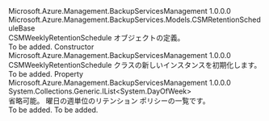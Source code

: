 <Type Name="CSMWeeklyRetentionSchedule" FullName="Microsoft.Azure.Management.BackupServices.Models.CSMWeeklyRetentionSchedule">
  <TypeSignature Language="C#" Value="public class CSMWeeklyRetentionSchedule : Microsoft.Azure.Management.BackupServices.Models.CSMRetentionScheduleBase" />
  <TypeSignature Language="ILAsm" Value=".class public auto ansi beforefieldinit CSMWeeklyRetentionSchedule extends Microsoft.Azure.Management.BackupServices.Models.CSMRetentionScheduleBase" />
  <TypeSignature Language="DocId" Value="T:Microsoft.Azure.Management.BackupServices.Models.CSMWeeklyRetentionSchedule" />
  <TypeSignature Language="VB.NET" Value="Public Class CSMWeeklyRetentionSchedule&#xA;Inherits CSMRetentionScheduleBase" />
  <TypeSignature Language="F#" Value="type CSMWeeklyRetentionSchedule = class&#xA;    inherit CSMRetentionScheduleBase" />
  <AssemblyInfo>
    <AssemblyName>Microsoft.Azure.Management.BackupServicesManagement</AssemblyName>
    <AssemblyVersion>1.0.0.0</AssemblyVersion>
  </AssemblyInfo>
  <Base>
    <BaseTypeName>Microsoft.Azure.Management.BackupServices.Models.CSMRetentionScheduleBase</BaseTypeName>
  </Base>
  <Interfaces />
  <Docs>
    <summary>
            CSMWeeklyRetentionSchedule オブジェクトの定義。
            </summary>
    <remarks>To be added.</remarks>
  </Docs>
  <Members>
    <Member MemberName=".ctor">
      <MemberSignature Language="C#" Value="public CSMWeeklyRetentionSchedule ();" />
      <MemberSignature Language="ILAsm" Value=".method public hidebysig specialname rtspecialname instance void .ctor() cil managed" />
      <MemberSignature Language="DocId" Value="M:Microsoft.Azure.Management.BackupServices.Models.CSMWeeklyRetentionSchedule.#ctor" />
      <MemberSignature Language="VB.NET" Value="Public Sub New ()" />
      <MemberType>Constructor</MemberType>
      <AssemblyInfo>
        <AssemblyName>Microsoft.Azure.Management.BackupServicesManagement</AssemblyName>
        <AssemblyVersion>1.0.0.0</AssemblyVersion>
      </AssemblyInfo>
      <Parameters />
      <Docs>
        <summary>
            CSMWeeklyRetentionSchedule クラスの新しいインスタンスを初期化します。
            </summary>
        <remarks>To be added.</remarks>
      </Docs>
    </Member>
    <Member MemberName="DaysOfTheWeek">
      <MemberSignature Language="C#" Value="public System.Collections.Generic.IList&lt;DayOfWeek&gt; DaysOfTheWeek { get; set; }" />
      <MemberSignature Language="ILAsm" Value=".property instance class System.Collections.Generic.IList`1&lt;valuetype System.DayOfWeek&gt; DaysOfTheWeek" />
      <MemberSignature Language="DocId" Value="P:Microsoft.Azure.Management.BackupServices.Models.CSMWeeklyRetentionSchedule.DaysOfTheWeek" />
      <MemberSignature Language="VB.NET" Value="Public Property DaysOfTheWeek As IList(Of DayOfWeek)" />
      <MemberSignature Language="F#" Value="member this.DaysOfTheWeek : System.Collections.Generic.IList&lt;DayOfWeek&gt; with get, set" Usage="Microsoft.Azure.Management.BackupServices.Models.CSMWeeklyRetentionSchedule.DaysOfTheWeek" />
      <MemberType>Property</MemberType>
      <AssemblyInfo>
        <AssemblyName>Microsoft.Azure.Management.BackupServicesManagement</AssemblyName>
        <AssemblyVersion>1.0.0.0</AssemblyVersion>
      </AssemblyInfo>
      <ReturnValue>
        <ReturnType>System.Collections.Generic.IList&lt;System.DayOfWeek&gt;</ReturnType>
      </ReturnValue>
      <Docs>
        <summary>
            省略可能。 曜日の週単位のリテンション ポリシーの一覧です。
            </summary>
        <value>To be added.</value>
        <remarks>To be added.</remarks>
      </Docs>
    </Member>
  </Members>
</Type>